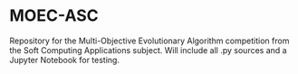 # MOEC-ASC
Repository for the Multi-Objective Evolutionary Algorithm competition from the Soft Computing Applications subject.
Will include all .py sources and a Jupyter Notebook for testing.
